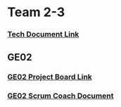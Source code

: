 # Team 2-3

### [Tech Document Link](https://docs.google.com/document/d/11pbzGR5ZNCQKvO1nakObb1Vw-ju5uhsOX7e-FnBSXI4/edit?usp=sharing)

## GE02

### [GE02 Project Board Link](https://github.com/users/nengler1/projects/1/)

### [GE02 Scrum Coach Document](https://docs.google.com/document/d/10SnXcCsy6JZYtPTZ_ZztLmZJOgrfNIDq04kTfq3zuLQ/edit)
